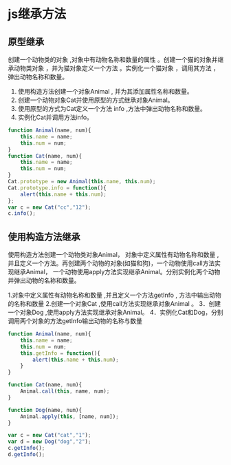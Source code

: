 # js继承方法

## 原型继承

创建一个动物类的对象 ,对象中有动物名称和数量的属性 。创建一个猫的对象并继承动物类对象 ，并为猫对象定义一个方法 。实例化一个猫对象 ，调用其方法 ，弹出动物名称和数量。

1. 使用构造方法创建一个对象Animal , 并为其添加属性名称和数量。
2. 创建一个动物对象Cat并使用原型的方式继承对象Animal。
3. 使用原型的方式为Cat定义一个方法 info ,方法中弹出动物名称和数量。
4. 实例化Cat并调用方法info。

```js
function Animal(name, num){
	this.name = name;
	this.num = num;
}
function Cat(name, num){
	this.name = name;
	this.num = num;
}
Cat.prototype = new Animal(this.name, this.num);
Cat.prototype.info = function(){
	alert(this.name + this.num);
};
var c = new Cat("cc","12");
c.info();
```


## 使用构造方法继承

使用构造方法创建一个动物类对象Animal， 对象中定义属性有动物名称和数量 ,并且定义一个方法。再创建两个动物的对象(如猫和狗)，一个动物使用call方法实现继承Animal， 一个动物使用apply方法实现继承Animal。分别实例化两个动物并弹出动物的名称和数量。

1.对象中定义属性有动物名称和数量 ,并且定义一个方法getInfo , 方法中输出动物的名称和数量
2.创建一个对象Cat ,使用call方法实现继承对象Animal 。
3．创建一个对象Dog ,使用apply方法实现继承对象Animal。
4．实例化Cat和Dog，分别调用两个对象的方法getInfo输出动物的名称与数量

```js
function Animal(name, num){
	this.name = name;
	this.num = num;
	this.getInfo = function(){
		alert(this.name + this.num);
	}
}

function Cat(name, num){
	Animal.call(this, name, num);
}

function Dog(name, num){
	Animal.apply(this, [name, num]);
}

var c = new Cat("cat","1");
var d = new Dog("dog","2");
c.getInfo();
d.getInfo();
```